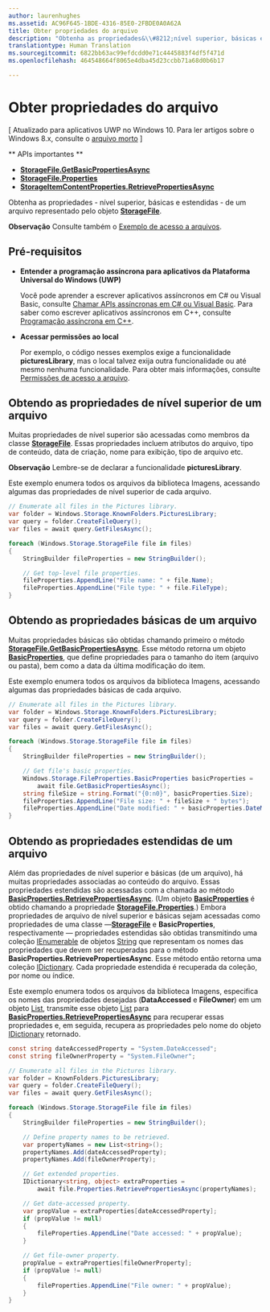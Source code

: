 ```yaml
---
author: laurenhughes
ms.assetid: AC96F645-1BDE-4316-85E0-2FBDE0A0A62A
title: Obter propriedades do arquivo
description: "Obtenha as propriedades&\\#8212;nível superior, básicas e estendidas&\\#8212;de um arquivo representado pelo objeto StorageFile."
translationtype: Human Translation
ms.sourcegitcommit: 6822bb63ac99efdcdd0e71c4445883f4df5f471d
ms.openlocfilehash: 464548664f8065e4dba45d23ccbb71a68d0b6b17

---
```

# <a name="get-file-properties"></a>Obter propriedades do arquivo

\[ Atualizado para aplicativos UWP no Windows 10. Para ler artigos sobre o Windows 8.x, consulte o [arquivo morto](http://go.microsoft.com/fwlink/p/?linkid=619132) \]


** APIs importantes **

-   [**StorageFile.GetBasicPropertiesAsync**](https://msdn.microsoft.com/library/windows/apps/hh701737)
-   [**StorageFile.Properties**](https://msdn.microsoft.com/library/windows/apps/br227225)
-   [**StorageItemContentProperties.RetrievePropertiesAsync**](https://msdn.microsoft.com/library/windows/apps/hh770652)

Obtenha as propriedades - nível superior, básicas e estendidas - de um arquivo representado pelo objeto [**StorageFile**](https://msdn.microsoft.com/library/windows/apps/br227171).

**Observação**  Consulte também o [Exemplo de acesso a arquivos](http://go.microsoft.com/fwlink/p/?linkid=619995).

 


## <a name="prerequisites"></a>Pré-requisitos

-   **Entender a programação assíncrona para aplicativos da Plataforma Universal do Windows (UWP)**

    Você pode aprender a escrever aplicativos assíncronos em C# ou Visual Basic, consulte [Chamar APIs assíncronas em C# ou Visual Basic](https://msdn.microsoft.com/library/windows/apps/mt187337). Para saber como escrever aplicativos assíncronos em C++, consulte [Programação assíncrona em C++](https://msdn.microsoft.com/library/windows/apps/mt187334).

-   **Acessar permissões ao local**

    Por exemplo, o código nesses exemplos exige a funcionalidade **picturesLibrary**, mas o local talvez exija outra funcionalidade ou até mesmo nenhuma funcionalidade. Para obter mais informações, consulte [Permissões de acesso a arquivo](file-access-permissions.md).

## <a name="getting-a-files-top-level-properties"></a>Obtendo as propriedades de nível superior de um arquivo

Muitas propriedades de nível superior são acessadas como membros da classe [**StorageFile**](https://msdn.microsoft.com/library/windows/apps/br227171). Essas propriedades incluem atributos do arquivo, tipo de conteúdo, data de criação, nome para exibição, tipo de arquivo etc.

**Observação**  Lembre-se de declarar a funcionalidade **picturesLibrary**.

 

Este exemplo enumera todos os arquivos da biblioteca Imagens, acessando algumas das propriedades de nível superior de cada arquivo.

```csharp
// Enumerate all files in the Pictures library.
var folder = Windows.Storage.KnownFolders.PicturesLibrary;
var query = folder.CreateFileQuery();
var files = await query.GetFilesAsync();

foreach (Windows.Storage.StorageFile file in files)
{
    StringBuilder fileProperties = new StringBuilder();

    // Get top-level file properties.
    fileProperties.AppendLine("File name: " + file.Name);
    fileProperties.AppendLine("File type: " + file.FileType);
}
```

## <a name="getting-a-files-basic-properties"></a>Obtendo as propriedades básicas de um arquivo

Muitas propriedades básicas são obtidas chamando primeiro o método [**StorageFile.GetBasicPropertiesAsync**](https://msdn.microsoft.com/library/windows/apps/hh701737). Esse método retorna um objeto [**BasicProperties**](https://msdn.microsoft.com/library/windows/apps/br212113), que define propriedades para o tamanho do item (arquivo ou pasta), bem como a data da última modificação do item.

Este exemplo enumera todos os arquivos da biblioteca Imagens, acessando algumas das propriedades básicas de cada arquivo.

```csharp
// Enumerate all files in the Pictures library.
var folder = Windows.Storage.KnownFolders.PicturesLibrary;
var query = folder.CreateFileQuery();
var files = await query.GetFilesAsync();

foreach (Windows.Storage.StorageFile file in files)
{
    StringBuilder fileProperties = new StringBuilder();

    // Get file's basic properties.
    Windows.Storage.FileProperties.BasicProperties basicProperties =
        await file.GetBasicPropertiesAsync();
    string fileSize = string.Format("{0:n0}", basicProperties.Size);
    fileProperties.AppendLine("File size: " + fileSize + " bytes");
    fileProperties.AppendLine("Date modified: " + basicProperties.DateModified);
}
 ```

## <a name="getting-a-files-extended-properties"></a>Obtendo as propriedades estendidas de um arquivo

Além das propriedades de nível superior e básicas (de um arquivo), há muitas propriedades associadas ao conteúdo do arquivo. Essas propriedades estendidas são acessadas com a chamada ao método [**BasicProperties.RetrievePropertiesAsync**](https://msdn.microsoft.com/library/windows/apps/br212124). (Um objeto [**BasicProperties**](https://msdn.microsoft.com/library/windows/apps/br212113) é obtido chamando a propriedade [**StorageFile.Properties**](https://msdn.microsoft.com/library/windows/apps/br227225).) Embora propriedades de arquivo de nível superior e básicas sejam acessadas como propriedades de uma classe —[**StorageFile**](https://msdn.microsoft.com/library/windows/apps/br227171) e **BasicProperties**, respectivamente — propriedades estendidas são obtidas transmitindo uma coleção [IEnumerable](http://go.microsoft.com/fwlink/p/?LinkID=313091) de objetos [String](http://go.microsoft.com/fwlink/p/?LinkID=325032) que representam os nomes das propriedades que devem ser recuperadas para o método **BasicProperties.RetrievePropertiesAsync**. Esse método então retorna uma coleção [IDictionary](http://go.microsoft.com/fwlink/p/?LinkId=325238). Cada propriedade estendida é recuperada da coleção, por nome ou índice.

Este exemplo enumera todos os arquivos da biblioteca Imagens, especifica os nomes das propriedades desejadas (**DataAccessed** e **FileOwner**) em um objeto [List](http://go.microsoft.com/fwlink/p/?LinkID=325246), transmite esse objeto [List](http://go.microsoft.com/fwlink/p/?LinkID=325246) para [**BasicProperties.RetrievePropertiesAsync**](https://msdn.microsoft.com/library/windows/apps/br212124) para recuperar essas propriedades e, em seguida, recupera as propriedades pelo nome do objeto [IDictionary](http://go.microsoft.com/fwlink/p/?LinkId=325238) retornado.

```csharp
const string dateAccessedProperty = "System.DateAccessed";
const string fileOwnerProperty = "System.FileOwner";

// Enumerate all files in the Pictures library.
var folder = KnownFolders.PicturesLibrary;
var query = folder.CreateFileQuery();
var files = await query.GetFilesAsync();

foreach (Windows.Storage.StorageFile file in files)
{
    StringBuilder fileProperties = new StringBuilder();

    // Define property names to be retrieved.
    var propertyNames = new List<string>();
    propertyNames.Add(dateAccessedProperty);
    propertyNames.Add(fileOwnerProperty);

    // Get extended properties.
    IDictionary<string, object> extraProperties =
        await file.Properties.RetrievePropertiesAsync(propertyNames);

    // Get date-accessed property.
    var propValue = extraProperties[dateAccessedProperty];
    if (propValue != null)
    {
        fileProperties.AppendLine("Date accessed: " + propValue);
    }

    // Get file-owner property.
    propValue = extraProperties[fileOwnerProperty];
    if (propValue != null)
    {
        fileProperties.AppendLine("File owner: " + propValue);
    }
}
```

 

 



<!--HONumber=Dec16_HO1-->


